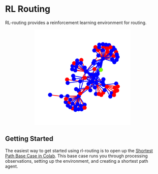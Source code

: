 # RL Routing
RL-routing provides a reinforcement learning environment for routing.

<p align="center">
<kbd>
 <img width="312" height="auto" src="./media/routing.gif">
 </kbd>
</p>

## Getting Started
The easiest way to get started using rl-routing is to open up the 
[Shortest Path Base Case in Colab](http://colab.research.google.com/github/LukeWood/rl-routing/blob/master/notebooks/shortest-path-base-case.ipynb).  This base case runs you through processing observations, setting up the environment, and creating a shortest path agent.
